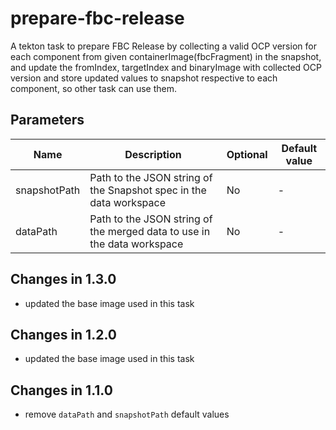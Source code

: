 # prepare-fbc-release

A tekton task to prepare FBC Release by collecting a valid
OCP version for each component from given
containerImage(fbcFragment) in the snapshot, and update
the fromIndex, targetIndex and binaryImage with collected
OCP version and store updated values to snapshot respective
to each component, so other task can use them.

## Parameters

| Name         | Description                                                             | Optional | Default value      |
|--------------|-------------------------------------------------------------------------|----------|--------------------|
| snapshotPath | Path to the JSON string of the Snapshot spec in the data workspace      | No       | -                  |
| dataPath     | Path to the JSON string of the merged data to use in the data workspace | No       | -                  |

## Changes in 1.3.0
* updated the base image used in this task

## Changes in 1.2.0
* updated the base image used in this task

## Changes in 1.1.0
* remove `dataPath` and `snapshotPath` default values
